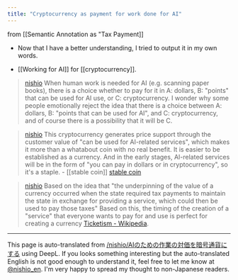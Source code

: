```yaml
---
title: "Cryptocurrency as payment for work done for AI"
---
```


from  [[Semantic Annotation as "Tax Payment]]
- Now that I have a better understanding, I tried to output it in my own words.

- [[Working for AI]] for [[cryptocurrency]].
> [nishio](https://twitter.com/nishio/status/1639873516312088578) When human work is needed for AI (e.g. scanning paper books), there is a choice whether to pay for it in A: dollars, B: "points" that can be used for AI use, or C: cryptocurrency. I wonder why some people emotionally reject the idea that there is a choice between A: dollars, B: "points that can be used for AI", and C: cryptocurrency, and of course there is a possibility that it will be C.

> [nishio](https://twitter.com/nishio/status/1639874267356758016) This cryptocurrency generates price support through the customer value of "can be used for AI-related services", which makes it more than a whatabout coin with no real benefit. It is easier to be established as a currency. And in the early stages, AI-related services will be in the form of "you can pay in dollars or in cryptocurrency", so it's a staple.
    - [[stable coin]] [stable coin](https://www.nomura.co.jp/terms/japan/su/A03323.html)

> [nishio](https://twitter.com/nishio/status/1639875652966055936) Based on the idea that "the underpinning of the value of a currency occurred when the state required tax payments to maintain the state in exchange for providing a service, which could then be used to pay those taxes" Based on this, the timing of the creation of a "service" that everyone wants to pay for and use is perfect for creating a currency [Ticketism - Wikipedia](https://ja.wikipedia.org/wiki/表券主義).


---
This page is auto-translated from [/nishio/AIのための作業の対価を暗号通貨にする](https://scrapbox.io/nishio/AIのための作業の対価を暗号通貨にする) using DeepL. If you looks something interesting but the auto-translated English is not good enough to understand it, feel free to let me know at [@nishio_en](https://twitter.com/nishio_en). I'm very happy to spread my thought to non-Japanese readers.